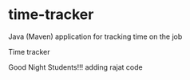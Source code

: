 # time-tracker
Java (Maven) application for tracking time on the job

Time tracker

Good Night Students!!!
adding rajat code

